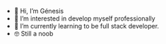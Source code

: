 - 👋 Hi, I’m Génesis
- 👀 I’m interested in develop myself professionally
- 🌱 I’m currently learning to be full stack developer.
- 🤓 Still a noob

<!---
gene-dgr/gene-dgr is a ✨ special ✨ repository because its `README.md` (this file) appears on your GitHub profile.
You can click the Preview link to take a look at your changes.
--->
